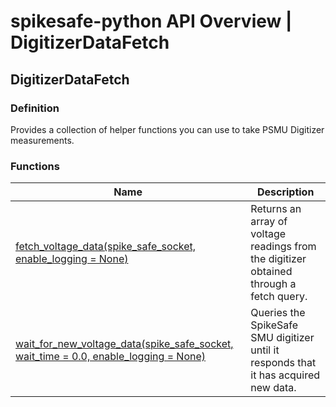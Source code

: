 # spikesafe-python API Overview | DigitizerDataFetch

## DigitizerDataFetch

### Definition
Provides a collection of helper functions you can use to take PSMU Digitizer measurements.

### Functions
| Name | Description |
| - | - |
| [fetch_voltage_data(spike_safe_socket, enable_logging = None)](/spikesafe_python_lib_docs/DigitizerDataFetch/fetch_voltage_data/README.md) | Returns an array of voltage readings from the digitizer obtained through a fetch query. |
| [wait_for_new_voltage_data(spike_safe_socket, wait_time = 0.0, enable_logging = None)](/spikesafe_python_lib_docs/DigitizerDataFetch/wait_for_new_voltage_data/README.md) | Queries the SpikeSafe SMU digitizer until it responds that it has acquired new data. |
